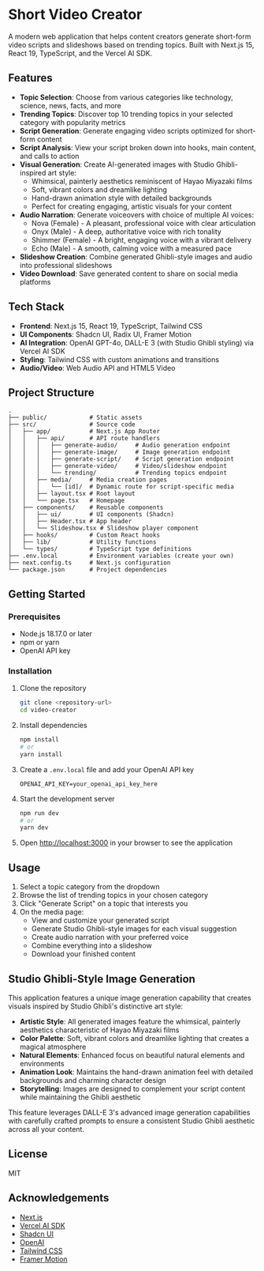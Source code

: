 # Short Video Creator

A modern web application that helps content creators generate short-form video scripts and slideshows based on trending topics. Built with Next.js 15, React 19, TypeScript, and the Vercel AI SDK.

## Features

- **Topic Selection**: Choose from various categories like technology, science, news, facts, and more
- **Trending Topics**: Discover top 10 trending topics in your selected category with popularity metrics
- **Script Generation**: Generate engaging video scripts optimized for short-form content
- **Script Analysis**: View your script broken down into hooks, main content, and calls to action
- **Visual Generation**: Create AI-generated images with Studio Ghibli-inspired art style:
  - Whimsical, painterly aesthetics reminiscent of Hayao Miyazaki films
  - Soft, vibrant colors and dreamlike lighting
  - Hand-drawn animation style with detailed backgrounds
  - Perfect for creating engaging, artistic visuals for your content
- **Audio Narration**: Generate voiceovers with choice of multiple AI voices:
  - Nova (Female) - A pleasant, professional voice with clear articulation
  - Onyx (Male) - A deep, authoritative voice with rich tonality
  - Shimmer (Female) - A bright, engaging voice with a vibrant delivery
  - Echo (Male) - A smooth, calming voice with a measured pace
- **Slideshow Creation**: Combine generated Ghibli-style images and audio into professional slideshows
- **Video Download**: Save generated content to share on social media platforms

## Tech Stack

- **Frontend**: Next.js 15, React 19, TypeScript, Tailwind CSS
- **UI Components**: Shadcn UI, Radix UI, Framer Motion
- **AI Integration**: OpenAI GPT-4o, DALL-E 3 (with Studio Ghibli styling) via Vercel AI SDK
- **Styling**: Tailwind CSS with custom animations and transitions
- **Audio/Video**: Web Audio API and HTML5 Video

## Project Structure

```
.
├── public/            # Static assets
├── src/               # Source code
│   ├── app/           # Next.js App Router
│   │   ├── api/       # API route handlers
│   │   │   ├── generate-audio/     # Audio generation endpoint
│   │   │   ├── generate-image/     # Image generation endpoint
│   │   │   ├── generate-script/    # Script generation endpoint
│   │   │   ├── generate-video/     # Video/slideshow endpoint
│   │   │   └── trending/           # Trending topics endpoint
│   │   ├── media/     # Media creation pages
│   │   │   └── [id]/  # Dynamic route for script-specific media
│   │   ├── layout.tsx # Root layout
│   │   └── page.tsx   # Homepage
│   ├── components/    # Reusable components
│   │   ├── ui/        # UI components (Shadcn)
│   │   ├── Header.tsx # App header
│   │   └── Slideshow.tsx # Slideshow player component
│   ├── hooks/         # Custom React hooks
│   ├── lib/           # Utility functions
│   └── types/         # TypeScript type definitions
├── .env.local         # Environment variables (create your own)
├── next.config.ts     # Next.js configuration
└── package.json       # Project dependencies
```

## Getting Started

### Prerequisites

- Node.js 18.17.0 or later
- npm or yarn
- OpenAI API key

### Installation

1. Clone the repository
   ```bash
   git clone <repository-url>
   cd video-creator
   ```

2. Install dependencies
   ```bash
   npm install
   # or
   yarn install
   ```

3. Create a `.env.local` file and add your OpenAI API key
   ```
   OPENAI_API_KEY=your_openai_api_key_here
   ```

4. Start the development server
   ```bash
   npm run dev
   # or
   yarn dev
   ```

5. Open [http://localhost:3000](http://localhost:3000) in your browser to see the application

## Usage

1. Select a topic category from the dropdown
2. Browse the list of trending topics in your chosen category
3. Click "Generate Script" on a topic that interests you
4. On the media page:
   - View and customize your generated script
   - Generate Studio Ghibli-style images for each visual suggestion
   - Create audio narration with your preferred voice
   - Combine everything into a slideshow
   - Download your finished content

## Studio Ghibli-Style Image Generation

This application features a unique image generation capability that creates visuals inspired by Studio Ghibli's distinctive art style:

- **Artistic Style**: All generated images feature the whimsical, painterly aesthetics characteristic of Hayao Miyazaki films
- **Color Palette**: Soft, vibrant colors and dreamlike lighting that creates a magical atmosphere
- **Natural Elements**: Enhanced focus on beautiful natural elements and environments
- **Animation Look**: Maintains the hand-drawn animation feel with detailed backgrounds and charming character design
- **Storytelling**: Images are designed to complement your script content while maintaining the Ghibli aesthetic

This feature leverages DALL-E 3's advanced image generation capabilities with carefully crafted prompts to ensure a consistent Studio Ghibli aesthetic across all your content.

## License

MIT

## Acknowledgements

- [Next.js](https://nextjs.org/)
- [Vercel AI SDK](https://sdk.vercel.ai/docs)
- [Shadcn UI](https://ui.shadcn.com/)
- [OpenAI](https://openai.com/)
- [Tailwind CSS](https://tailwindcss.com/)
- [Framer Motion](https://www.framer.com/motion/)

